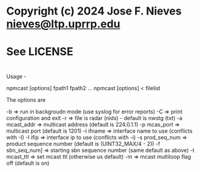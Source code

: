 #
# Copyright (c) 2024 Jose F. Nieves <nieves@ltp.uprrp.edu>
#
# See LICENSE
#

Usage -

  npmcast [options] fpath1 fpath2 ...
  npmcast [options] < filelist

The options are

  -b              => run in backgroudn mode (use syslog for error reports)
  -C              => print configuration and exit
  -r              => file is radar (nids) - default is nwstg (txt)
  -a mcast_addr   => multicast address (default is 224.0.1.1)
  -p mcas_port    => multicast port (default is 1201)
  -i ifname       => interface name to use (conflicts with -I)
  -I ifip         => interface ip to use (conflicts with -i)
  -s prod_seq_num => product sequence number (default is (UINT32_MAX/4 - 2))
  -f sbn_seq_num] => starting sbn sequence number (same default as above)
  -t mcast_ttl	  => set mcast ttl (otherwise us default)
  -m		  => mcast multiloop flag off (default is on)
